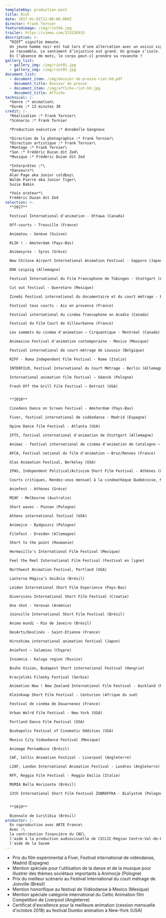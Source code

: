 ```yaml
---
templateKey: production-post
title: Riot
date: 2017-01-01T11:00:00.000Z
director: Frank Ternier
featuredimage: /img/riot04.jpg
trailer: https://vimeo.com/223136933
description: >-
  “RIOT” signifie émeute.
  Un jeune homme noir est tué lors d’une altercation avec un voisin vigilant et la police. Une foule indignée
  se rassemble. Le sentiment d’injustice est grand. Un groupe s’isole. L’émotion engendre l’émeute… 
  En l’absence de mots, le corps peut-il prendre sa revanche ?
gallery_list:
  - gallery_img: /img/riot01.jpg
  - gallery_img: /img/riot05.jpg
document_list:
  - document_item: /img/dossier-de-presse-riot-hd.pdf
    document_title: Dossier de presse
  - document_item: /img/affiche-riot-hd.jpg
    document_title: Affiche
technical: |-
  *Genre :* animation\
  *Durée :* 13 minutes 30
credit: |-
  *Réalisation :* Frank Ternier\
  *Scénario :* Frank Ternier

  *Production exécutive :* Annabelle Gangneux

  *Direction de la photographie :* Frank Ternier\
  *Direction artistique :* Frank Ternier\
  *Montage :* Frank Ternier\
  *Son :* Frédéric Duzan dit Zed\
  *Musique :* Frédéric Duzan dit Zed

  *Interprètes :*\
  *Danseurs*\
  Alan Page aka Junior coldboy\
  Waldo Pierre aka Junior Tiger\
  Suzie Babin

  *Voix orateur*\
  Frédéric Duzan dit Zed
selection: >-
  **2017**

  Festival International d'animation - Ottawa (Canada)

  Off-courts - Trouville (France)

  Animatou - Genève (Suisse)

  KLIK ! - Amsterdam (Pays-Bas)

  Animasyros - Syros (Grèce)

  New Chitose Airport International Animation Festival - Sapporo (Japon)

  DOK Leipzig (Allemagne)

  Festival International du Film Francophone de Tübingen - Stuttgart (Allemagne)

  Cut out festival - Queretaro (Mexique)

  Zinebi Festival international du documentaire et du court métrage - Bilbao (Espagne)

  Festival tous courts - Aix en provence (France)

  Festival international du cinéma francophone en Acadie (Canada)

  Festival du Film Court de Villeurbanne (France)

  Les sommets du cinéma d'animation – Cirquantique - Montréal (Canada)

  Animasivo Festival d'animation contemporaine - Mexico (Mexique)

  Festival international de court-métrage de Louvain (Belgique)

  RIFF - Roma Independent Film Festival - Rome (Italie)

  INTERFILM, Festival International du Court Métrage - Berlin (Allemagne)

  International animation film festival – Gdansk (Pologne)

  Fresh Off the Grill Film Festival – Detroit (USA)


  **2018**

  Cinedans Dance on Screen Festival - Amsterdam (Pays-Bas)

  Fiver, festival international de vidéodanse - Madrid (Espagne)

  Opine Dance film Festival - Atlanta (USA)

  IFTS, festival international d'animation de Stuttgart (Allemagne)

  Animac - festival international de cinéma d'animation de Catalogne – Barcelone (Espagne)

  AFCA, Festival national du film d'animation – Bruz/Rennes (France)

  Glas Animation Festival, Berkeley (USA)

  IPAS, Independent Political/Activism Short Film Festival - Athènes (Grèce)

  Courts critiques, Rendez-vous mensuel à la cinémathèque Québécoise, Montréal (Canada)

  Animfest - Athènes (Grèce)

  MIAF - Melbourne (Australie)

  Short waves - Poznan (Pologne)

  Athens international festival (USA)

  Animojce - Bydgoszcz (Pologne)

  Filmfest - Dresden (Allemagne)

  Short to the point (Roumanie)

  Hermosillo's International Film Festival (Mexique)

  Feel the Reel International Film Festival (Festival en ligne)

  Northwest Animation Festival, Portland (USA)

  Lanterna Mágica’s Goiânia (Brésil)

  Leiden International Short Film Experience (Pays-Bas)

  Diversions International Short Film Festival (Croatie)

  One shot - Yerevan (Arménie)

  Joinville International Short Film Festival (Brésil)

  Anima mundi - Rio de Janeiro (Brésil)

  DesArts/DesCinés - Saint-Etienne (France)

  Hiroshima international animation festival (Japon)

  Animfest – Salamiou (Chypre)

  Insomnia - Kaluga region (Russie)

  Busho Vision, Budapest Short international Festival (Hongrie)

  Kravjelski Filmsky Festival (Serbie)

  Animation Now ! New Zealand International Film Festival - Auckland (Nouvelle-Zélande)

  Kleinkaap Short Film Festival - Centurion (Afrique du sud)

  Festival de cinéma de Douarnenez (France)

  Urban Wolrd Film Festival - New York (USA)

  Portland Dance Film Festival (USA)

  Buskopolis Festival of Cinematic Oddities (USA)

  Mexico City Videodance Festival (Mexique)

  Animage Pernambuco (Brésil)

  CAF, Celtic Animation Festival - Liverpool (Angleterre)

  LIAF, London International Animation Festival - Londres (Angleterre)

  RFF, Reggio Film Festival - Reggio Emilia (Italie)

  MUMIA Bello Horizonte (Brésil)

  13th International Short Film Festival ŻUBROFFKA - Bialystok (Pologne)


  **2019**

  Biennale de Curitibia (Brésil)
productor: |-
  En coproduction avec ARTE France\
  Avec :\
  la contribution financière du CNC\
  l'aide à la production audiovisuelle de CICLIC-Région Centre-Val-de-Loire\
  l'aide de la Sacem
---
```

- Prix du film expérimental à Fiver, Festival international de vidéodanse, Madrid (Espagne)
- Mention spéciale pour l'utilisation de la danse et de la musique pour illustrer des thèmes
sociétaux importants à Animocje (Pologne)
- Prix du meilleur scénario au Festival International du court métrage de Joinville (Brésil)
- Mention honorifique au festival de Vidéodanse à Mexico (Mexique)
- Mention spéciale catégorie international du Celtic Animation film Competition de Liverpool
(Angleterre)
- Certificat d'excellence pour la meilleure animation (cession mensuelle d'octobre 2018) au festival Dumbo animation à New-York (USA)
